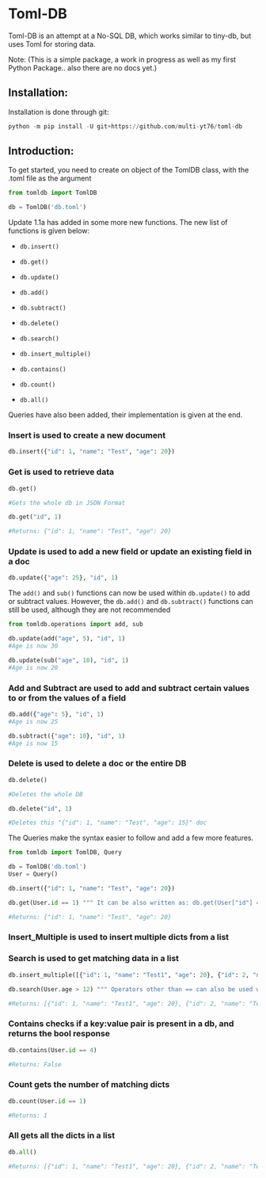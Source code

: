 # Toml-DB

Toml-DB is an attempt at a No-SQL DB, which works similar to tiny-db, but uses Toml for storing data. 

Note: (This is a simple package, a work in progress as well as my first Python Package.. also there are no docs yet.)

## Installation:

Installation is done through git:

```py
python -m pip install -U git+https://github.com/multi-yt76/toml-db
```

## Introduction:

To get started, you need to create on object of the TomlDB class, with the .toml file as the argument

```py
from tomldb import TomlDB

db = TomlDB('db.toml')
```

Update 1.1a has added in some more new functions.
The new list of functions is given below:

- `db.insert()`
- `db.get()`
- `db.update()`
- `db.add()`
- `db.subtract()`
- `db.delete()`

- `db.search()`
- `db.insert_multiple()`
- `db.contains()`
- `db.count()`
- `db.all()`

Queries have also been added, their implementation is given at the end.

### Insert is used to create a new document

```py
db.insert({"id": 1, "name": "Test", "age": 20})
```

### Get is used to retrieve data

```py
db.get()

#Gets the whole db in JSON Format
```

```py
db.get("id", 1)

#Returns: {"id": 1, "name": "Test", "age": 20}
```

### Update is used to add a new field or update an existing field in a doc

```py
db.update({"age": 25}, "id", 1)
```

The `add()` and `sub()` functions can now be used within `db.update()` to add or subtract values. However, the `db.add()` and `db.subtract()` functions can still be used, although they are not recommended

```py
from tomldb.operations import add, sub

db.update(add("age", 5), "id", 1)
#Age is now 30

db.update(sub("age", 10), "id", 1)
#Age is now 20
```

### Add and Subtract are used to add and subtract certain values to or from the values of a field

```py
db.add({"age": 5}, "id", 1)
#Age is now 25

db.subtract({"age": 10}, "id", 1)
#Age is now 15
```

### Delete is used to delete a doc or the entire DB

```py
db.delete()

#Deletes the whole DB
```

```py
db.delete("id", 1)

#Deletes this "{"id": 1, "name": "Test", "age": 15}" doc
```

The Queries make the syntax easier to follow and add a few more features.

```py
from tomldb import TomlDB, Query

db = TomlDB('db.toml')
User = Query()

db.insert({"id": 1, "name": "Test", "age": 20})

db.get(User.id == 1) """ It can be also written as: db.get(User["id"] == 1) """

#Returns: {"id": 1, "name": "Test", "age": 20}
```

### Insert_Multiple is used to insert multiple dicts from a list

### Search is used to get matching data in a list

```py
db.insert_multiple([{"id": 1, "name": "Test1", "age": 20}, {"id": 2, "name": "Test2", "age": 35}, {"id": 3, "name": "Test3", "age": 12}])

db.search(User.age > 12) """ Operators other than == can also be used with Queries """

#Returns: [{"id": 1, "name": "Test1", "age": 20}, {"id": 2, "name": "Test2", "age": 35}]
```

### Contains checks if a key:value pair is present in a db, and returns the bool response

```py
db.contains(User.id == 4)

#Returns: False
```
### Count gets the number of matching dicts 

```py
db.count(User.id == 1)

#Returns: 1
```

### All gets all the dicts in a list

```py
db.all()

#Returns: [{"id": 1, "name": "Test1", "age": 20}, {"id": 2, "name": "Test2", "age": 35}, {"id": 3, "name": "Test3", "age": 12}]
```

